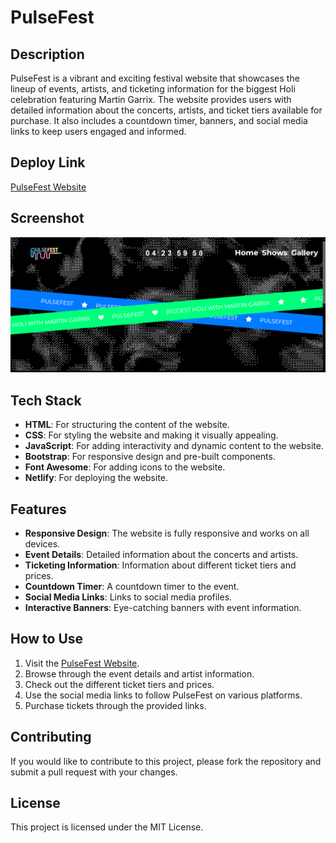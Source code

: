 # PulseFest

## Description
PulseFest is a vibrant and exciting festival website that showcases the lineup of events, artists, and ticketing information for the biggest Holi celebration featuring Martin Garrix. The website provides users with detailed information about the concerts, artists, and ticket tiers available for purchase. It also includes a countdown timer, banners, and social media links to keep users engaged and informed.

## Deploy Link
[PulseFest Website](https://idyllic-biscuit-dbf17b.netlify.app/)

## Screenshot
![PulseFest Screenshot](image.png)

## Tech Stack
- **HTML**: For structuring the content of the website.
- **CSS**: For styling the website and making it visually appealing.
- **JavaScript**: For adding interactivity and dynamic content to the website.
- **Bootstrap**: For responsive design and pre-built components.
- **Font Awesome**: For adding icons to the website.
- **Netlify**: For deploying the website.

## Features
- **Responsive Design**: The website is fully responsive and works on all devices.
- **Event Details**: Detailed information about the concerts and artists.
- **Ticketing Information**: Information about different ticket tiers and prices.
- **Countdown Timer**: A countdown timer to the event.
- **Social Media Links**: Links to social media profiles.
- **Interactive Banners**: Eye-catching banners with event information.

## How to Use
1. Visit the [PulseFest Website](https://idyllic-biscuit-dbf17b.netlify.app/).
2. Browse through the event details and artist information.
3. Check out the different ticket tiers and prices.
4. Use the social media links to follow PulseFest on various platforms.
5. Purchase tickets through the provided links.

## Contributing
If you would like to contribute to this project, please fork the repository and submit a pull request with your changes.

## License
This project is licensed under the MIT License.